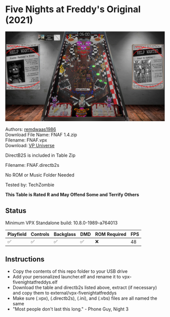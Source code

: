 # Five Nights at Freddy's Original (2021)

![Table Preview](../../images/vpx-fivenightatfreddys.png)

Authors: [remdwaas1986](https://vpuniverse.com/profile/28048-remdwaas1986/)  
Download File Name: FNAF 1.4.zip  
Filename: FNAF.vpx  
Download: [VP Universe](https://vpuniverse.com/files/file/8397-five-nights-at-freddyfnaf)

DirectB2S is included in Table Zip
  
Filename: FNAF.directb2s

No ROM or Music Folder Needed

Tested by: TechZombie

**This Table is Rated R and May Offend Some and Terrify Others**

## Status 

Minimum VPX Standalone build: 10.8.0-1989-a764013

| Playfield | Controls | Backglass | DMD | ROM Required | FPS | 
|-----------|----------|-----------|-----|--------------|-----|
| :white_check_mark: | :white_check_mark: | :white_check_mark: | :white_check_mark: | :x: | 48 |

## Instructions

- Copy the contents of this repo folder to your USB drive
- Add your personalized launcher.elf and rename it to vpx-fivenightatfreddys.elf
- Download the table and directb2s listed above, extract (if necessary) and copy them to external/vpx-fivenightatfreddys
- Make sure (.vpx), (.directb2s), (.ini), and (.vbs) files are all named the same
- "Most people don't last this long." - Phone Guy, Night 3

